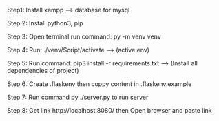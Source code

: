 Step1: Install xampp --> database for mysql

Step 2: Install python3, pip

Step 3: Open terminal run command: py -m venv venv

Step 4: Run: ./venv/Script/activate --> (active env)

Step 5: Run command: pip3 install -r requirements.txt --> (Install all dependencies of project)

Step 6: Create .flaskenv then coppy content in .flaskenv.example

Step 7: Run command py ./server.py to run server

Step 8: Get link http://localhost:8080/ then Open browser and paste link
